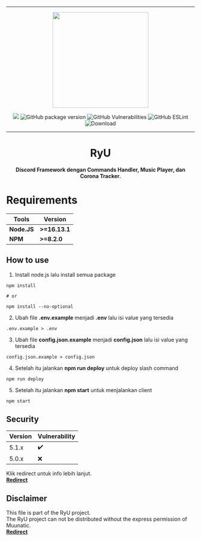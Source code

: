 ***

<p align="center">
<img src="https://cdn.discordapp.com/attachments/852785773827981342/912856282246045778/test.jpg" width="256" height="256">
<p align="center">

<img src="https://img.shields.io/github/repo-size/Muunatic/RyU?style=flat-square">
<img alt="GitHub package version" src="https://img.shields.io/github/package-json/v/Muunatic/RyU?style=flat-square">
<img alt="GitHub Vulnerabilities" src="https://img.shields.io/snyk/vulnerabilities/github/Muunatic/RyU?style=flat-square">
<img alt="GitHub ESLint" src="https://img.shields.io/github/workflow/status/Muunatic/RyU/ESLint?style=flat-square">
<img alt="Download" src="https://img.shields.io/github/downloads/Muunatic/RyU/total?style=flat-square">


***

<h1 align="center">RyU</h1>
<p align="center"><b>Discord Framework dengan Commands Handler, Music Player, dan Corona Tracker.</b></p>

# Requirements

|Tools|Version|
|-|-|
|**Node.JS**|**>=16.13.1**|
|**NPM**|**>=8.2.0**|

## How to use

1. Install node.js lalu install semua package
```
npm install

# or

npm install --no-optional
```
2. Ubah file **.env.example** menjadi **.env** lalu isi value yang tersedia
```
.env.example > .env
```
3. Ubah file **config.json.example** menjadi **config.json** lalu isi value yang tersedia
```
config.json.example > config.json
```
4. Setelah itu jalankan **npm run deploy** untuk deploy slash command
```
npm run deploy
```
5. Setelah itu jalankan **npm start** untuk menjalankan client
```
npm start
```

## Security

|Version|Vulnerability|
|-|-|
|5.1.x|:heavy_check_mark:|
|5.0.x|:x:|

Klik redirect untuk info lebih lanjut.
<br>
<a href="https://github.com/Muunatic/RyU/security/policy">**Redirect**</a>

## Disclaimer

This file is part of the RyU project.
<br>
The RyU project can not be distributed without the express permission of Muunatic.
<br>
<a href="https://github.com/Muunatic/RyU/blob/v5/LICENSE">**Redirect**</a>
